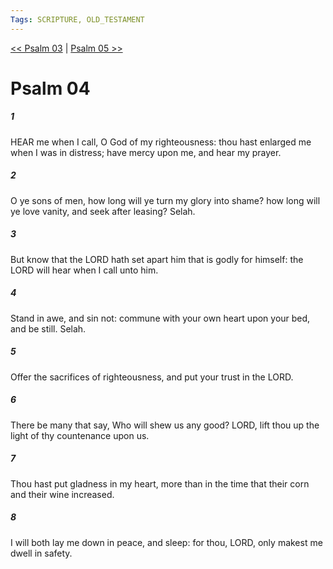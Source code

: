 ```yaml
---
Tags: SCRIPTURE, OLD_TESTAMENT
---
```


[<< Psalm 03](OLD_TESTAMENT/19_Psalms/Psalm_03.md) | [Psalm 05 >>](OLD_TESTAMENT/19_Psalms/Psalm_05.md)

# Psalm 04

##### 1
 HEAR me when I call, O God of my righteousness: thou hast enlarged me when I was in distress; have mercy upon me, and hear my prayer.
##### 2
 O ye sons of men, how long will ye turn my glory into shame?  how long will ye love vanity, and seek after leasing?  Selah.
##### 3
 But know that the LORD hath set apart him that is godly for himself: the LORD will hear when I call unto him.
##### 4
 Stand in awe, and sin not: commune with your own heart upon your bed, and be still.  Selah.
##### 5
 Offer the sacrifices of righteousness, and put your trust in the LORD.
##### 6
 There be many that say, Who will shew us any good?  LORD, lift thou up the light of thy countenance upon us.
##### 7
 Thou hast put gladness in my heart, more than in the time that their corn and their wine increased.
##### 8
 I will both lay me down in peace, and sleep: for thou, LORD, only makest me dwell in safety.
